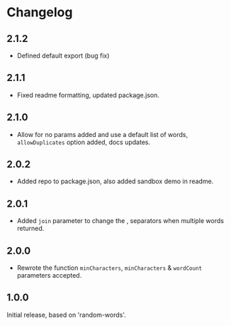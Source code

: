 # Changelog

## 2.1.2

* Defined default export (bug fix)

## 2.1.1

* Fixed readme formatting, updated package.json.

## 2.1.0

* Allow for no params added and use a default list of words, `allowDuplicates` option added, docs updates.

## 2.0.2

* Added repo to package.json, also added sandbox demo in readme.

## 2.0.1

* Added `join` parameter to change the , separators when multiple words returned.

## 2.0.0

* Rewrote the function `minCharacters`, `minCharacters` & `wordCount` parameters accepted.

## 1.0.0

Initial release, based on 'random-words'.

